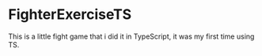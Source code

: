 # FighterExerciseTS
This is a little fight game that i did it in TypeScript, it was my first time using TS.
